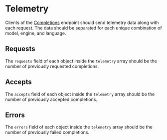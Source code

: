 # Telemetry

Clients of the [Completions](https://gitlab.com/gitlab-org/modelops/applied-ml/code-suggestions/ai-assist/-/blob/main/README.md#completions) endpoint should send telemetry data along with each request. The data should be separated for each unique combination of model, engine, and language.

## Requests

The `requests` field of each object inside the `telemetry` array should be the number of previously requested completions.

## Accepts

The `accepts` field of each object inside the `telemetry` array should be the number of previously accepted completions.

## Errors

The `errors` field of each object inside the `telemetry` array should be the number of previously failed completions.
